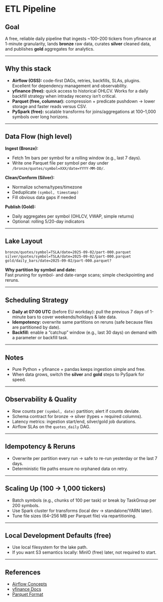 # ETL Pipeline

## Goal
A free, reliable daily pipeline that ingests ~100–200 tickers from yfinance at 1-minute granularity, lands **bronze** raw data, curates **silver** cleaned data, and publishes **gold** aggregates for analytics.

---

## Why this stack
- **Airflow (OSS):** code-first DAGs, retries, backfills, SLAs, plugins. Excellent for dependency management and observability.  
- **yfinance (free):** quick access to historical OHLCV. Works for a daily backfill strategy when intraday recency isn’t critical.  
- **Parquet (free, columnar):** compression + predicate pushdown → lower storage and faster reads versus CSV.  
- **PySpark (free):** scalable transforms for joins/aggregations at 100–1,000 symbols over long horizons.  

---

## Data Flow (high level)

**Ingest (Bronze):**  
- Fetch 1m bars per symbol for a rolling window (e.g., last 7 days).  
- Write one Parquet file per symbol per day under `/bronze/quotes/symbol=XXX/date=YYYY-MM-DD/`.  

**Clean/Conform (Silver):**  
- Normalize schema/types/timezone  
- Deduplicate `(symbol, timestamp)`  
- Fill obvious data gaps if needed  

**Publish (Gold):**  
- Daily aggregates per symbol (OHLCV, VWAP, simple returns)  
- Optional: rolling 5/20-day indicators  

---

## Lake Layout

`bronze/quotes/symbol=TSLA/date=2025-09-02/part-000.parquet`
`silver/quotes/symbol=TSLA/date=2025-09-02/part-000.parquet`
`gold/daily_bars/date=2025-09-02/part-000.parquet?`


**Why partition by symbol and date:**  
Fast pruning for symbol- and date-range scans; simple checkpointing and reruns.

---

## Scheduling Strategy
- **Daily at 07:00 UTC** (before EU workday): pull the previous 7 days of 1-minute bars to cover weekends/holidays & late data.  
- **Idempotency:** overwrite same partitions on reruns (safe because files are partitioned by date).  
- **Backfill:** enable a “catchup” window (e.g., last 30 days) on demand with a parameter or backfill task.  

---

## Notes
- Pure Python + yfinance + pandas keeps ingestion simple and free.  
- When data grows, switch the **silver** and **gold** steps to PySpark for speed.  

---

## Observability & Quality
- Row counts per `(symbol, date)` partition; alert if counts deviate.  
- Schema contract for bronze → silver (types + required columns).  
- Latency metrics: ingestion start/end, silver/gold job durations.  
- Airflow SLAs on the `quotes_daily` DAG.  

---

## Idempotency & Reruns
- Overwrite per partition every run → safe to re-run yesterday or the last 7 days.  
- Deterministic file paths ensure no orphaned data on retry.  

---

## Scaling Up (100 → 1,000 tickers)
- Batch symbols (e.g., chunks of 100 per task) or break by TaskGroup per 200 symbols.  
- Use Spark cluster for transforms (local dev → standalone/YARN later).  
- Tune file sizes (64–256 MB per Parquet file) via repartitioning.  

---

## Local Development Defaults (free)
- Use local filesystem for the lake path.  
- If you want S3 semantics locally: MinIO (free) later, not required to start.  

---

## References
- [Airflow Concepts](https://airflow.apache.org/docs/apache-airflow/stable/core-concepts/index.html)  
- [yfinance Docs](https://pypi.org/project/yfinance/)  
- [Parquet Format](https://parquet.apache.org/docs/)  